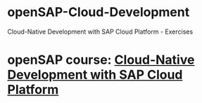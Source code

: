 # openSAP-Cloud-Development
Cloud-Native Development with SAP Cloud Platform - Exercises
# openSAP course: [Cloud-Native Development with SAP Cloud Platform](https://open.sap.com/courses/cp5)
